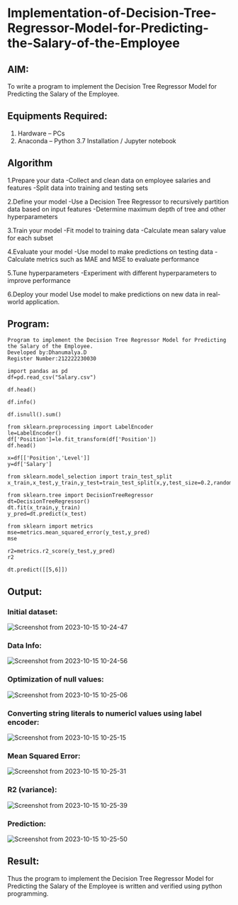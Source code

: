 # Implementation-of-Decision-Tree-Regressor-Model-for-Predicting-the-Salary-of-the-Employee

## AIM:

To write a program to implement the Decision Tree Regressor Model for Predicting the Salary of the Employee.

## Equipments Required:

1. Hardware – PCs
2. Anaconda – Python 3.7 Installation / Jupyter notebook

## Algorithm
1.Prepare your data -Collect and clean data on employee salaries and features -Split data into training and testing sets

2.Define your model -Use a Decision Tree Regressor to recursively partition data based on input features -Determine maximum depth of tree and other hyperparameters

3.Train your model -Fit model to training data -Calculate mean salary value for each subset

4.Evaluate your model -Use model to make predictions on testing data -Calculate metrics such as MAE and MSE to evaluate performance

5.Tune hyperparameters -Experiment with different hyperparameters to improve performance

6.Deploy your model Use model to make predictions on new data in real-world application.
## Program:
```
Program to implement the Decision Tree Regressor Model for Predicting the Salary of the Employee.
Developed by:Dhanumalya.D 
Register Number:212222230030  

```
```
import pandas as pd
df=pd.read_csv("Salary.csv")

df.head()

df.info()

df.isnull().sum()

from sklearn.preprocessing import LabelEncoder
le=LabelEncoder()
df['Position']=le.fit_transform(df['Position'])
df.head()

x=df[['Position','Level']]
y=df['Salary']

from sklearn.model_selection import train_test_split
x_train,x_test,y_train,y_test=train_test_split(x,y,test_size=0.2,random_state=2)

from sklearn.tree import DecisionTreeRegressor
dt=DecisionTreeRegressor()
dt.fit(x_train,y_train)
y_pred=dt.predict(x_test)

from sklearn import metrics
mse=metrics.mean_squared_error(y_test,y_pred)
mse

r2=metrics.r2_score(y_test,y_pred)
r2

dt.predict([[5,6]])

```
## Output:

### Initial dataset:
![Screenshot from 2023-10-15 10-24-47](https://github.com/Dhanudhanaraj/Implementation-of-Decision-Tree-Regressor-Model-for-Predicting-the-Salary-of-the-Employee/assets/119218812/a57f798f-67f8-4cd2-911c-412f2e481649)

### Data Info:
![Screenshot from 2023-10-15 10-24-56](https://github.com/Dhanudhanaraj/Implementation-of-Decision-Tree-Regressor-Model-for-Predicting-the-Salary-of-the-Employee/assets/119218812/491dd6c7-12ac-46f4-9a8f-9957b7957fe4)

### Optimization of null values:
![Screenshot from 2023-10-15 10-25-06](https://github.com/Dhanudhanaraj/Implementation-of-Decision-Tree-Regressor-Model-for-Predicting-the-Salary-of-the-Employee/assets/119218812/f11f5928-de20-4e47-aa49-0060db9a7c6b)

### Converting string literals to numericl values using label encoder:
![Screenshot from 2023-10-15 10-25-15](https://github.com/Dhanudhanaraj/Implementation-of-Decision-Tree-Regressor-Model-for-Predicting-the-Salary-of-the-Employee/assets/119218812/ad87db50-4b1f-4348-9f42-37c14e0a1c82)

### Mean Squared Error:
![Screenshot from 2023-10-15 10-25-31](https://github.com/Dhanudhanaraj/Implementation-of-Decision-Tree-Regressor-Model-for-Predicting-the-Salary-of-the-Employee/assets/119218812/748c950b-3683-4159-a5f9-5449a6bd0940)

### R2 (variance):
![Screenshot from 2023-10-15 10-25-39](https://github.com/Dhanudhanaraj/Implementation-of-Decision-Tree-Regressor-Model-for-Predicting-the-Salary-of-the-Employee/assets/119218812/1e1f1947-85e8-425f-a19f-ab3fc65b7998)

### Prediction:
![Screenshot from 2023-10-15 10-25-50](https://github.com/Dhanudhanaraj/Implementation-of-Decision-Tree-Regressor-Model-for-Predicting-the-Salary-of-the-Employee/assets/119218812/01663e0a-41c6-48cd-84ac-70e0708cff99)


## Result:

Thus the program to implement the Decision Tree Regressor Model for Predicting the Salary of the Employee is written and verified using python programming.
